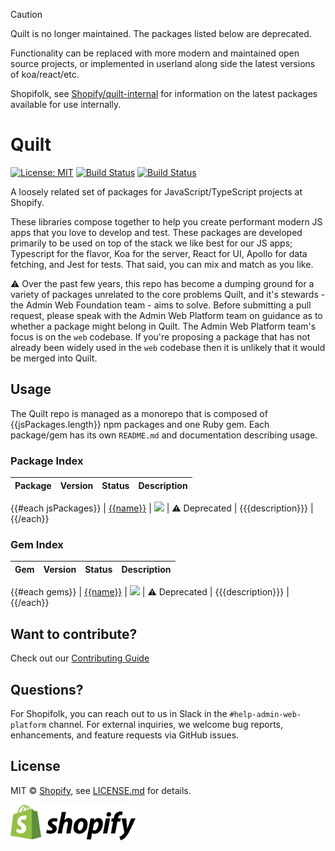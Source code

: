 [comment]: # (NOTE: This file is generated and should not be modify directly. Update `templates/ROOT_README.hbs.md` instead)

> [!CAUTION]
> Quilt is no longer maintained. The packages listed below are deprecated.
>
> Functionality can be replaced with more modern and maintained open source
> projects, or implemented in userland along side the latest versions of
> koa/react/etc.
>
> Shopifolk, see
> [Shopify/quilt-internal](https://github.com/shopify/quilt-internal) for
> information on the latest packages available for use internally.

# Quilt

[![License: MIT](https://img.shields.io/badge/License-MIT-green.svg)](LICENSE.md)
[![Build Status](https://github.com/Shopify/quilt/workflows/Node-CI/badge.svg?branch=main)](https://github.com/Shopify/quilt/actions?query=workflow%3ANode-CI)
[![Build Status](https://github.com/Shopify/quilt/workflows/Ruby-CI/badge.svg?branch=main)](https://github.com/Shopify/quilt/actions?query=workflow%3ARuby-CI)

A loosely related set of packages for JavaScript/TypeScript projects at Shopify.

These libraries compose together to help you create performant modern JS apps that you love to develop and test. These packages are developed primarily to be used on top of the stack we like best for our JS apps; Typescript for the flavor, Koa for the server, React for UI, Apollo for data fetching, and Jest for tests. That said, you can mix and match as you like.

⚠️ Over the past few years, this repo has become a dumping ground for a variety of packages unrelated to the core problems Quilt, and it's stewards - the Admin Web Foundation team - aims to solve. Before submitting a pull request, please speak with the Admin Web Platform team on guidance as to whether a package might belong in Quilt. The Admin Web Platform team's focus is on the `web` codebase. If you're proposing a package that has not already been widely used in the `web` codebase then it is unlikely that it would be merged into Quilt.

## Usage

The Quilt repo is managed as a monorepo that is composed of {{jsPackages.length}} npm packages and one Ruby gem.
Each package/gem has its own `README.md` and documentation describing usage.

### Package Index

| Package | Version | Status | Description |
| ------- | ------- | ------ | ----------- |
{{#each jsPackages}}
| [{{name}}](packages/{{unscopedName}}) | <a href="https://badge.fury.io/js/{{urlEncodedName}}"><img src="https://badge.fury.io/js/{{urlEncodedName}}.svg" width="200px" /></a> | ⚠️ Deprecated | {{{description}}} |
{{/each}}

### Gem Index

| Gem | Version | Status | Description |
| --- | ------- | ------ | ----------- |
{{#each gems}}
| [{{name}}](gems/{{name}}) | <a href="https://badge.fury.io/rb/{{name}}"><img src="https://badge.fury.io/rb/{{name}}.svg" width="200px" /></a> | ⚠️ Deprecated | {{{description}}} |
{{/each}}

## Want to contribute?

Check out our [Contributing Guide](./.github/CONTRIBUTING.md)

## Questions?

For Shopifolk, you can reach out to us in Slack in the `#help-admin-web-platform` channel. For external inquiries, we welcome bug reports, enhancements, and feature requests via GitHub issues.

## License

MIT &copy; [Shopify](https://shopify.com/), see [LICENSE.md](LICENSE.md) for details.

[<img src="images/shopify.svg" alt="Shopify" width="200" />](https://www.shopify.com/)
